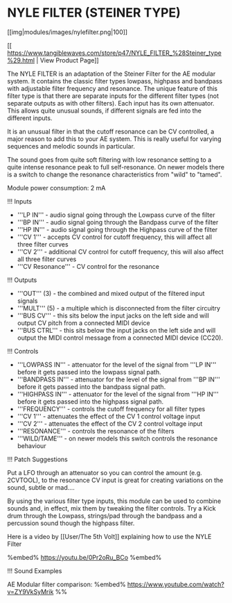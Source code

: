 # NYLE FILTER (STEINER TYPE)
[[img|modules/images/nylefilter.png|100]]

[[ https://www.tangiblewaves.com/store/p47/NYLE_FILTER_%28Steiner_type%29.html | View Product Page]]


The NYLE FILTER is an adaptation of the Steiner Filter for the AE modular system. It contains the classic filter types lowpass, highpass and bandpass with adjustable filter frequency and resonance. The unique feature of this filter type is that there are separate inputs for the different filter types (not separate outputs as with other filters). Each input has its own attenuator.  This allows quite unusual sounds, if different signals are fed into the different inputs.

It is an unusual filter in that the cutoff resonance can be CV controlled, a major reason to add this to your AE system. This is really useful for varying sequences and melodic sounds in particular.

The sound goes from quite soft filtering with low resonance setting to a quite intense resonance peak to full self-resonance. On newer models there is a switch to change the resonance characteristics from "wild" to "tamed".

Module power consumption: 2 mA

!!! Inputs
* '''LP IN''' - audio signal going through the Lowpass curve of the filter
* '''BP IN''' - audio signal going through the Bandpass curve of the filter
* '''HP IN''' - audio signal going through the Highpass curve of the filter
* '''CV 1''' - accepts CV control for cutoff frequency, this will affect all three filter curves
* '''CV 2''' - additional CV control for cutoff frequency, this will also affect all three filter curves
* '''CV Resonance''' - CV control for the resonance

!!! Outputs
* '''OUT''' (3) - the combined and mixed output of the filtered input signals
* '''MULT''' (5) - a multiple which is disconnected from the filter circuitry
* '''BUS CV''' - this sits below the input jacks on the left side and will output CV pitch from a connected MIDI device
* '''BUS CTRL''' - this sits below the input jacks on the left side and will output the MIDI control message from a connected MIDI device (CC20).

!!! Controls
* '''LOWPASS IN''' - attenuator for the level of the signal from '''LP IN''' before it gets passed into the lowpass signal path.
* '''BANDPASS IN''' - attenuator for the level of the signal from '''BP IN''' before it gets passed into the bandpass signal path.
* '''HIGHPASS IN''' - attenuator for the level of the signal from '''HP IN''' before it gets passed into the highpass signal path.
* '''FREQUENCY''' - controls the cutoff frequency for all filter types
* '''CV 1''' - attenuates the effect of the CV 1 control voltage input
* '''CV 2''' - attenuates the effect of the CV 2 control voltage input
* '''RESONANCE''' - controls the resonance of the filters
* '''WILD/TAME''' - on newer models this switch controls the resonance behaviour

!!! Patch Suggestions

Put a LFO through an attenuator so you can control the amount (e.g. 2CVTOOL), to the resonance CV input is great for creating variations on the sound, subtle or mad....

By using the various filter type inputs, this module can be used to combine sounds and, in effect, mix them by tweaking the filter controls. Try a Kick drum through the Lowpass, strings/pad through the bandpass and a percussion sound though the highpass filter.

Here is a video by [[User/The 5th Volt]] explaining how to use the NYLE Filter

%embed% https://youtu.be/0Pr2oRu_BCo %embed%

!!! Sound Examples

AE Modular filter comparison:
%embed% https://www.youtube.com/watch?v=ZY9VkSyMrik %%
